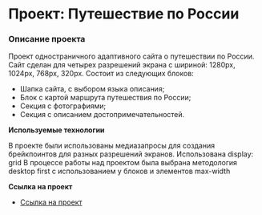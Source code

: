 # Проект: Путешествие по России

### Описание проекта

Проект одностраничного адаптивного сайта о путешествии по России.
Сайт сделан для четырех разрешений экрана с шириной: 1280px, 1024px, 768px, 320px.
Состоит из следующих блоков:

* Шапка сайта, с выбором языка описания;
* Блок с картой маршрута путешествия по России;
* Секция с фотографиями;
* Секция с описанием достопримечательностей.

**Используемые технологии**

В проекте были использованы медиазапросы для создания брейкпоинтов для разных разрешений экранов.
Использована display: grid
В процессе работы над проектом была выбрана методология desktop first с использованием у блоков и элементов max-width

**Ссылка на проект**

* [Ссылка на проект](https://swimalext.github.io/russian-travel/)
